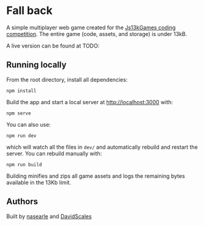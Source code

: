 # Fall back

A simple multiplayer web game created for the [Js13kGames coding competition](https://js13kgames.com/). The entire game (code, assets, and storage) is under 13kB.

A live version can be found at TODO:

## Running locally

From the root directory, install all dependencies:

    npm install

Build the app and start a local server at [http://localhost:3000](http://localhost:3000) with:

    npm serve

You can also use:

    npm run dev

which will watch all the files in `dev/` and automatically rebuild and restart the server. You can rebuild manually with:

    npm run build

Building minifies and zips all game assets and logs the remaining bytes available in the 13Kb limit.

## Authors

Built by [nasearle](https://github.com/nasearle) and [DavidScales](https://github.com/DavidScales)
